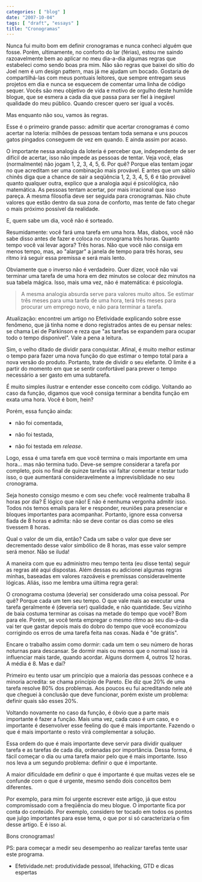 ```yaml
---
categories: [ "blog" ]
date: "2007-10-04"
tags: [ "draft", "essays" ]
title: "Cronogramas"
---
```

Nunca fui muito bom em definir cronogramas e nunca conheci alguém que fosse. Porém, ultimamente, no conforto do lar (férias), estou me saindo razoavelmente bem ao aplicar no meu dia-a-dia algumas regras que estabeleci como sendo boas pra mim. Não são regras que baixei do sítio do Joel nem é um design pattern, mas já me ajudam um bocado. Gostaria de compartilhá-las com meus pontuais leitores, que sempre entregam seus projetos em dia e nunca se esquecem de comentar uma linha de código sequer. Vocês são meu objetivo de vida e motivo de orgulho deste humilde blogue, que se esmera a cada dia que passa para ser fiel à inegável qualidade do meu público. Quando crescer quero ser igual a vocês.

Mas enquanto não sou, vamos às regras.


Esse é o primeiro grande passo: admitir que acertar cronogramas é como acertar na loteria: milhões de pessoas tentam toda semana e uns poucos gatos pingados conseguem de vez em quando. E ainda assim por acaso.

O importante nessa analogia da loteria é perceber que, independente de ser difícil de acertar, isso não impede as pessoas de tentar. Veja você, elas (normalmente) não jogam 1, 2, 3, 4, 5, 6. Por quê? Porque elas tentam jogar no que acreditam ser uma combinação mais provável. E antes que um sábio chinês diga que a chance de sair a seqüência 1, 2, 3, 4, 5, 6 é tão provável quanto qualquer outra, explico que a analogia aqui é psicológica, não matemática. As pessoas tentam acertar, por mais irracional que isso pareça. A mesma filosofia deve ser seguida para cronogramas. Não chute valores que estão dentro da sua zona de conforto, mas tente de fato chegar o mais próximo possível da realidade.

E, quem sabe um dia, você não é sorteado.


Resumidamente: você fará uma tarefa em uma hora. Mas, diabos, você não sabe disso antes de fazer e coloca no cronograma três horas. Quanto tempo você vai levar agora? Três horas. Não que você não consiga em menos tempo, mas, ao "alargar" a janela de tempo para três horas, seu ritmo irá seguir essa premissa e será mais lento.

Obviamente que o inverso não é verdadeiro. Quer dizer, você não vai terminar uma tarefa de uma hora em dez minutos se colocar dez minutos na sua tabela mágica. Isso, mais uma vez, não é matemática: é psicologia.

> A mesma analogia absurda serve para valores muito altos. Se estimar três meses para uma tarefa de uma hora, terá três meses para procurar um emprego novo, e não para terminar a tarefa.

Atualização: encontrei um artigo no Efetividade explicando sobre esse fenômeno, que já tinha nome e dono registrados antes de eu pensar neles: se chama Lei de Parkinson e reza que "as tarefas se expandem para ocupar todo o tempo disponível". Vale a pena a leitura.


Sim, o velho ditado de dividir para conquistar. Afinal, é muito melhor estimar o tempo para fazer uma nova função do que estimar o tempo total para a nova versão do produto. Portanto, trate de dividir o seu elefante. O limite é a partir do momento em que se sentir confortável para prever o tempo necessário a ser gasto em uma subtarefa.


É muito simples ilustrar e entender esse conceito com código. Voltando ao caso da função, digamos que você consiga terminar a bendita função em exata uma hora. Você é bom, hein?

Porém, essa função ainda:

	
  * não foi comentada,

	
  * não foi testada,

	
  * não foi testada em _release_.

Logo, essa é uma tarefa em que você termina o mais importante em uma hora... mas não termina tudo. Deve-se sempre considerar a tarefa por completo, pois no final de quinze tarefas vai faltar comentar e testar tudo isso, o que aumentará consideravelmente a imprevisiblidade no seu cronograma.


Seja honesto consigo mesmo e com seu chefe: você realmente trabalha 8 horas por dia? É lógico que não! E não é nenhuma vergonha admitir isso. Todos nós temos emails para ler e responder, reuniões para presenciar e bloques importantes para acompanhar. Portanto, ignore essa conversa fiada de 8 horas e admita: não se deve contar os dias como se eles tivessem 8 horas.

Qual o valor de um dia, então? Cada um sabe o valor que deve ser decrementado desse valor simbólico de 8 horas, mas esse valor sempre será menor. Não se iluda!


A maneira com que eu administro meu tempo tenta (eu disse tenta) seguir as regras até aqui dispostas. Além dessas eu adicionei algumas regras minhas, baseadas em valores razoáveis e premissas consideravelmente lógicas. Aliás, isso me lembra uma última regra geral:


O cronograma costuma (deveria) ser considerado uma coisa pessoal. Por quê? Porque cada um tem seu tempo. O que vale mais ao executar uma tarefa geralmente é (deveria ser) qualidade, e não quantidade. Seu vizinho de baia costuma terminar as coisas na metade do tempo que você? Bom para ele. Porém, se você tenta empregar o mesmo ritmo ao seu dia-a-dia vai ter que gastar depois mais do dobro do tempo que você economizou corrigindo os erros de uma tarefa feita nas coxas. Nada é "de grátis".

Encare o trabalho assim como dormir: cada um tem o seu número de horas noturnas para descansar. Se dormir mais ou menos que o normal isso irá influenciar mais tarde, quando acordar. Alguns dormem 4, outros 12 horas. A média é 8. Mas e daí?


Primeiro eu tento usar um princípio que a maioria das pessoas conhece e a minoria acredita: se chama princípio de Pareto. Ele diz que 20% de uma tarefa resolve 80% dos problemas. Aos poucos eu fui acreditando nele até que cheguei à conclusão que deve funcionar, porém existe um problema: definir quais são esses 20%.

Voltando novamente no caso da função, é óbvio que a parte mais importante é fazer a função. Mais uma vez, cada caso é um caso, e o importante é desenvolver esse feeling do que é mais importante. Fazendo o que é mais importante o resto virá complementar a solução.

Essa ordem do que é mais importante deve servir para dividir qualquer tarefa e as tarefas de cada dia, ordenadas por importância. Dessa forma, é fácil começar o dia ou uma tarefa maior pelo que é mais importante. Isso nos leva a um segundo problema: definir o que é importante.


A maior dificuldade em definir o que é importante é que muitas vezes ele se confunde com o que é urgente, mesmo sendo dois conceitos bem diferentes.

Por exemplo, para mim foi urgente escrever este artigo, já que estou compromissado com a freqüência do meu blogue. O importante fica por conta do conteúdo. Por exemplo, considero ter tocado em todos os pontos que julgo importantes para esse tema, o que por si só caracterizaria o fim desse artigo. E é isso aí.

Bons cronogramas!

PS: para começar a medir seu desempenho ao realizar tarefas tente usar este programa.


	
  * Efetividade.net: produtividade pessoal, lifehacking, GTD e dicas espertas

